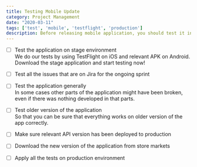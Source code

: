 ```yaml
---
title: Testing Mobile Update
category: Project Management
date: "2020-03-11"
tags: ['test', 'mobile', 'testflight', 'production']
description: Before releasing mobile application, you should test it in different cases. Here are the methods of it!
---
```


- [ ] Test the application on stage environment  
We do our tests by using TestFlight on iOS and relevant APK on Android. Download the stage application and start testing now! 

- [ ] Test all the issues that are on Jira for the ongoing sprint  

- [ ] Test the application generally  
In some cases other parts of the application might have been broken, even if there was nothing developed in that parts.

- [ ] Test older version of the application  
So that you can be sure that everything works on older version of the app correctly. 

- [ ] Make sure relevant API version has been deployed to production  

- [ ] Download the new version of the application from store markets  

- [ ] Apply all the tests on production environment  
